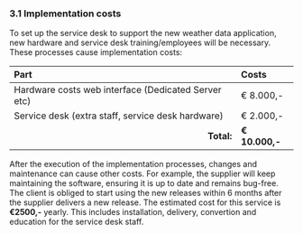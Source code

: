 ### 3.1 Implementation costs

To set up the service desk to support the new weather data application, new hardware and service desk training/employees will be necessary. These processes cause implementation costs:

| Part                                                | Costs          |
| :---                                                | :---           |
| Hardware costs web interface (Dedicated Server etc) | € 8.000,-      |
| Service desk (extra staff, service desk hardware)   | € 2.000,-      |
| <div style="text-align:right">__Total:__</div>      | __€ 10.000,-__ |

After the execution of the implementation processes, changes and maintenance can cause other costs. For example, the supplier will keep maintaining the software, ensuring it is up to date and remains bug-free. The client is obliged to start using the new releases within 6 months after the supplier delivers a new release. The estimated cost for this service is __€2500,-__ yearly. This includes installation, delivery, convertion and education for the service desk staff.

